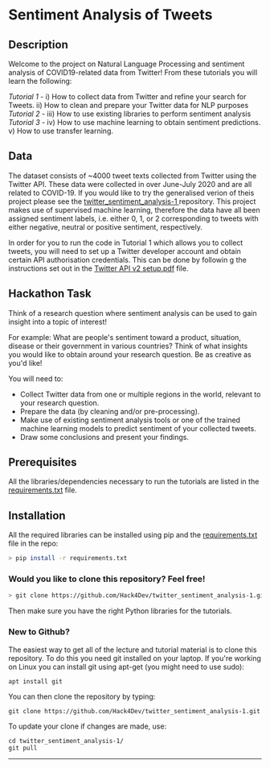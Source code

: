 # Sentiment Analysis of Tweets  

## Description

Welcome to the project on Natural Language Processing and sentiment analysis of COVID19-related data from Twitter! From these tutorials you will learn the following:

*Tutorial 1* - i) How to collect data from Twitter and refine your search for Tweets. ii) How to clean and prepare your Twitter data for NLP purposes  
*Tutorial 2* - iii) How to use existing libraries to perform sentiment analysis  
*Tutorial 3* - iv) How to use machine learning to obtain sentiment predictions. v) How to use transfer learning. 


## Data

The dataset consists of ~4000 tweet texts collected from Twitter using the Twitter API. These data were collected in over June-July 2020 and are all related to COVID-19. If you would like to try the generalised verion of theis project please see the [ twitter_sentiment_analysis-1
](https://github.com/Hack4Dev/twitter_sentiment_analysis-1) repository. This project makes use of supervised machine learning, therefore the data have all been assigned sentiment labels, i.e. either 0, 1, or 2 corresponding to tweets with either negative, neutral or positive sentiment, respectively. 

In order for you to run the code in Tutorial 1 which allows you to collect tweets, you will need to set up a Twitter developer account and obtain certain API authorisation credentials. This can be done by followin g the instructions set out in the [Twitter API v2 setup.pdf](https://github.com/Hack4Dev/twitter_sentiment_analysis/blob/master/COVID19_Twitter_Project/Twitter%20API%20v2%20setup.pdf) file.

## Hackathon Task

Think of a research question where sentiment analysis can be used to gain insight into a topic of interest!  

For example: What are people's sentiment toward a product, situation, disease or their government in various countries? Think of what insights you would like to obtain around your research question. Be as creative as you'd like!  

You will need to:  

- Collect Twitter data from one or multiple regions in the world, relevant to your research question.  
- Prepare the data (by cleaning and/or pre-processing).  
- Make use of existing sentiment analysis tools or one of the trained machine learning models to predict sentiment of your collected tweets.  
- Draw some conclusions and present your findings.


## Prerequisites

All the libraries/dependencies necessary to run the tutorials are listed in the [requirements.txt](https://github.com/Hack4Dev/twitter_sentiment_analysis-1/blob/master/requirements.txt) file.


## Installation

All the required libraries can be installed using pip and the [requirements.txt](https://github.com/Hack4Dev/twitter_sentiment_analysis-1/blob/master/requirements.txt) file in the repo:

```bash
> pip install -r requirements.txt
```

### Would you like to clone this repository? Feel free!

```bash
> git clone https://github.com/Hack4Dev/twitter_sentiment_analysis-1.git
```

Then make sure you have the right Python libraries for the tutorials. 


### New to Github?

The easiest way to get all of the lecture and tutorial material is to clone this repository. To do this you need git installed on your laptop. If you're working on Linux you can install git using apt-get (you might need to use sudo):

```
apt install git
```

You can then clone the repository by typing:

```
git clone https://github.com/Hack4Dev/twitter_sentiment_analysis-1.git
```

To update your clone if changes are made, use:

```
cd twitter_sentiment_analysis-1/
git pull
```

-----
